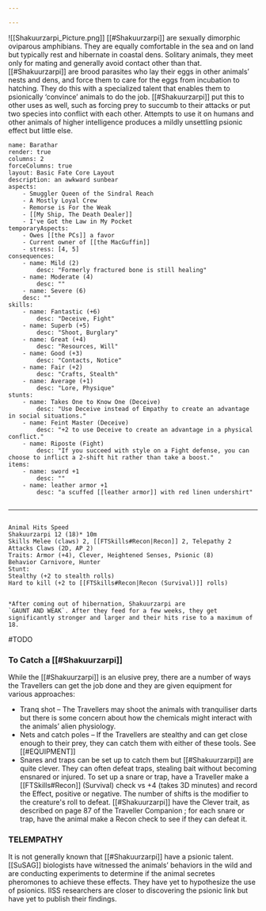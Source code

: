 ```yaml
---

---
```


![[Shakuurzarpi_Picture.png]]
[[#Shakuurzarpi]] are sexually dimorphic oviparous amphibians. They are equally comfortable in the sea and on land but typically rest and hibernate in coastal dens. Solitary animals, they meet only for mating and generally avoid contact other than that. [[#Shakuurzarpi]] are brood parasites who lay their eggs in other animals’ nests and dens, and force them to care for the eggs from incubation to hatching. They do this with a specialized talent that enables them to psionically ‘convince’ animals to do the job. [[#Shakuurzarpi]] put this to other uses as well, such as forcing prey to succumb to their attacks or put two species into conflict with each other. Attempts to use it on humans and other animals of higher intelligence produces a mildly unsettling psionic effect but little else.



```statblock
name: Barathar
render: true
columns: 2
forceColumns: true
layout: Basic Fate Core Layout
description: an awkward sunbear 
aspects:
	- Smuggler Queen of the Sindral Reach
	- A Mostly Loyal Crew
	- Remorse is For the Weak
	- [[My Ship, The Death Dealer]]
	- I've Got the Law in My Pocket
temporaryAspects: 
	- Owes [[the PCs]] a favor
	- Current owner of [[the MacGuffin]]
	- stress: [4, 5] 
consequences: 
	- name: Mild (2) 
		desc: "Formerly fractured bone is still healing" 
	- name: Moderate (4) 
		desc: "" 
	- name: Severe (6) 
	desc: "" 
skills: 
	- name: Fantastic (+6) 
		desc: "Deceive, Fight" 
	- name: Superb (+5) 
		desc: "Shoot, Burglary" 
	- name: Great (+4) 
		desc: "Resources, Will" 
	- name: Good (+3) 
		desc: "Contacts, Notice" 
	- name: Fair (+2) 
		desc: "Crafts, Stealth" 
	- name: Average (+1) 
		desc: "Lore, Physique" 
stunts: 
	- name: Takes One to Know One (Deceive) 
		desc: "Use Deceive instead of Empathy to create an advantage in social situations." 
	- name: Feint Master (Deceive) 
		desc: "+2 to use Deceive to create an advantage in a physical conflict." 
	- name: Riposte (Fight) 
		desc: "If you succeed with style on a Fight defense, you can choose to inflict a 2-shift hit rather than take a boost." 
items: 
	- name: sword +1 
		desc: "" 
	- name: leather armor +1 
		desc: "a scuffed [[leather armor]] with red linen undershirt"
		  
```

---

```

Animal Hits Speed
Shakuurzarpi 12 (18)* 10m
Skills Melee (claws) 2, [[FTSkills#Recon|Recon]] 2, Telepathy 2
Attacks Claws (2D, AP 2)
Traits: Armor (+4), Clever, Heightened Senses, Psionic (8)
Behavior Carnivore, Hunter
Stunt: 
Stealthy (+2 to stealth rolls)
Hard to kill (+2 to [[FTSkills#Recon|Recon (Survival)]] rolls)


*After coming out of hibernation, Shakuurzarpi are
`GAUNT AND WEAK`. After they feed for a few weeks, they get significantly stronger and larger and their hits rise to a maximum of 18.
```
#TODO
### To Catch a [[#Shakuurzarpi]]
While the [[#Shakuurzarpi]] is an elusive prey, there are a number of ways the Travellers can get the job done and they are given equipment for various approaches:

- Tranq shot – The Travellers may shoot the animals with tranquiliser darts but there is some concern about how the chemicals might interact with the animals’ alien physiology.
- Nets and catch poles – If the Travellers are stealthy and can get close enough to their prey, they can catch them with either of these tools. See [[#EQUIPMENT]]
- Snares and traps can be set up to catch them but [[#Shakuurzarpi]] are quite clever. They can often defeat traps, stealing bait without becoming ensnared or injured. To set up a snare or trap, have a Traveller make a [[FTSkills#Recon]] (Survival) check vs +4 (takes 3D minutes) and record the Effect, positive or negative.  The number of shifts is the modifier to the creature's roll to defeat. [[#Shakuurzarpi]] have the Clever trait, as described on page 87 of the Traveller Companion ; for each snare or trap, have the animal make a Recon check to see if they can defeat it.

### TELEMPATHY
It is not generally known that [[#Shakuurzarpi]] have a psionic talent. [[SuSAG]] biologists have witnessed the animals’ behaviors in the wild and are conducting experiments to determine if the animal secretes pheromones to achieve these effects. They have yet to hypothesize the use of psionics. IISS researchers are closer to discovering the psionic link but have yet to publish their findings.